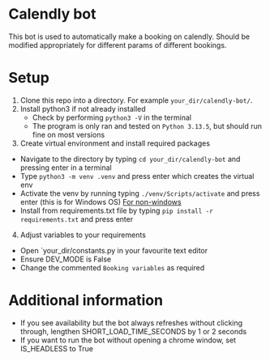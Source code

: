 # Calendly bot
This bot is used to automatically make a booking on calendly. Should be modified appropriately for different params of different bookings.

# Setup
1. Clone this repo into a directory. For example `your_dir/calendly-bot/`.
2. Install python3 if not already installed
    * Check by performing `python3 -V` in the terminal
    * The program is only ran and tested on `Python 3.13.5`, but should run fine on most versions
3. Create virtual environment and install required packages  
  * Navigate to the directory by typing `cd your_dir/calendly-bot` and pressing enter in a terminal
  * Type `python3 -m venv .venv` and press enter which creates the virtual env
  * Activate the venv by running typing `./venv/Scripts/activate` and press enter (this is for Windows OS) [For non-windows](https://docs.python.org/3/tutorial/venv.html)
  * Install from requirements.txt file by typing `pip install -r requirements.txt` and press enter
4. Adjust variables to your requirements
  * Open `your_dir/constants.py in your favourite text editor
  * Ensure DEV_MODE is False
  * Change the commented `Booking variables` as required

# Additional information
* If you see availability but the bot always refreshes without clicking through, lengthen SHORT_LOAD_TIME_SECONDS by 1 or 2 seconds
* If you want to run the bot without opening a chrome window, set IS_HEADLESS to True

